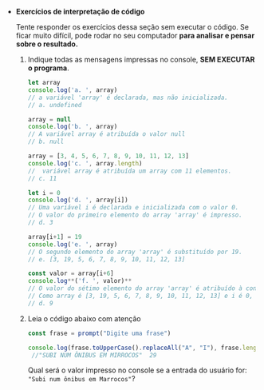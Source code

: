 - **Exercícios de interpretação de código**
    
    Tente responder os exercícios dessa seção sem executar o código. Se ficar muito difícil, pode rodar no seu computador **para analisar e pensar sobre o resultado.** 
    
    1.  Indique todas as mensagens impressas no console, **SEM EXECUTAR o programa**.
        
        ```jsx
        let array
        console.log('a. ', array)
        // a variável 'array' é declarada, mas não inicializada. 
        // a. undefined

        array = null
        console.log('b. ', array)
        // A variável array é atribuída o valor null
        // b. null

        array = [3, 4, 5, 6, 7, 8, 9, 10, 11, 12, 13]
        console.log('c. ', array.length)
        //  variável array é atribuída um array com 11 elementos.
        // c. 11

        let i = 0
        console.log('d. ', array[i])
        // Uma variável i é declarada e inicializada com o valor 0.
        // O valor do primeiro elemento do array 'array' é impresso.
        // d. 3

        array[i+1] = 19 
        console.log('e. ', array)
        // O segundo elemento do array 'array' é substituído por 19.
        // e. [3, 19, 5, 6, 7, 8, 9, 10, 11, 12, 13]

        const valor = array[i+6]
        console.log**('f. ', valor)**
        // O valor do sétimo elemento do array 'array' é atribuído à constante valor.
        // Como array é [3, 19, 5, 6, 7, 8, 9, 10, 11, 12, 13] e i é 0, então o sétimo elemento é 9.
        // d. 9
        ```
        
    2. Leia o código abaixo com atenção 
        
        ```jsx
        const frase = prompt("Digite uma frase")
        
        console.log(frase.toUpperCase().replaceAll("A", "I"), frase.length)
         //"SUBI NUM ÔNIBUS EM MIRROCOS"  29
        ```
        
        Qual será o valor impresso no console se a entrada do usuário for: `"Subi num ônibus em Marrocos"`?

       